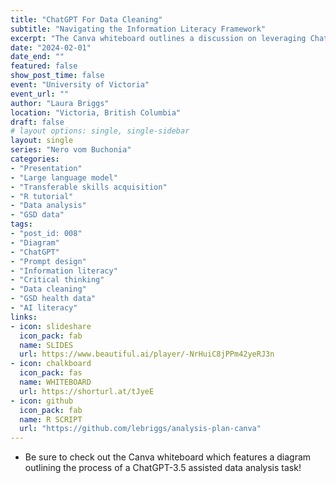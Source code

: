 ```yaml
---
title: "ChatGPT For Data Cleaning"
subtitle: "Navigating the Information Literacy Framework"
excerpt: "The Canva whiteboard outlines a discussion on leveraging ChatGPT-3.5 to streamline data cleaning tasks in R. It features a flow diagram highlighting the iterative steps involved in the process and demonstrates how the information literacy framework is relevant. To illustrate the concept, a complex example utilizing a regular expression is provided alongside the diagram. You can download the R script for the example."
date: "2024-02-01"
date_end: ""
featured: false
show_post_time: false
event: "University of Victoria"
event_url: ""
author: "Laura Briggs"
location: "Victoria, British Columbia"
draft: false
# layout options: single, single-sidebar
layout: single
series: "Nero vom Buchonia"
categories:
- "Presentation"
- "Large language model"
- "Transferable skills acquisition"
- "R tutorial"
- "Data analysis"
- "GSD data"
tags:
- "post_id: 008"
- "Diagram"
- "ChatGPT"
- "Prompt design"
- "Information literacy"
- "Critical thinking"
- "Data cleaning"
- "GSD health data"
- "AI literacy"
links:
- icon: slideshare
  icon_pack: fab
  name: SLIDES
  url: https://www.beautiful.ai/player/-NrHuiC8jPPm42yeRJ3n
- icon: chalkboard
  icon_pack: fas
  name: WHITEBOARD
  url: https://shorturl.at/tJyeE
- icon: github
  icon_pack: fab
  name: R SCRIPT
  url: "https://github.com/lebriggs/analysis-plan-canva"
---
```


* Be sure to check out the Canva whiteboard which features a diagram outlining the process of a ChatGPT-3.5 assisted data analysis task!
